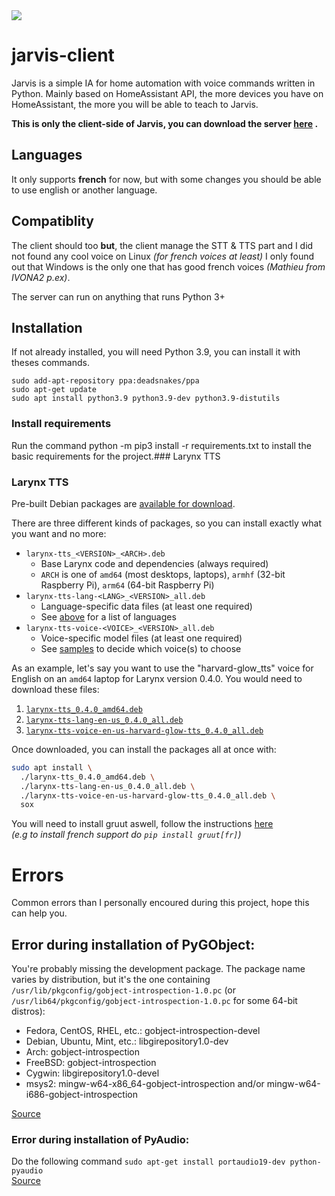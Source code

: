 <img src="https://i.imgur.com/uuWWP39.png" />

# jarvis-client

Jarvis is a simple IA for home automation with voice commands written in Python. Mainly based on HomeAssistant API, the
more devices you have on HomeAssistant, the more you will be able to teach to Jarvis.

**This is only the client-side of Jarvis, you can download the server [here](https://github.com/M4TH1EU/jarvis-server)
.**

## Languages

It only supports **french** for now, but with some changes you should be able to use english or another language.

## Compatiblity

The client should too **but**, the client manage the STT & TTS part and I did not found any cool voice on Linux *(for
french voices at least)* I only found out that Windows is the only one that has good french voices *(Mathieu from IVONA2
p.ex)*.

The server can run on anything that runs Python 3+  

## Installation

If not already installed, you will need Python 3.9, you can install it with theses commands.
```shell
sudo add-apt-repository ppa:deadsnakes/ppa
sudo apt-get update
sudo apt install python3.9 python3.9-dev python3.9-distutils
```

### Install requirements 
Run the command python -m pip3 install -r requirements.txt to install the basic requirements for the project.### Larynx TTS

### Larynx TTS
Pre-built Debian packages are [available for download](https://github.com/rhasspy/larynx/releases/tag/v0.4.0).

There are three different kinds of packages, so you can install exactly what you want and no more:

* `larynx-tts_<VERSION>_<ARCH>.deb`
    * Base Larynx code and dependencies (always required)
    * `ARCH` is one of `amd64` (most desktops, laptops), `armhf` (32-bit Raspberry Pi), `arm64` (64-bit Raspberry Pi)
* `larynx-tts-lang-<LANG>_<VERSION>_all.deb`
    * Language-specific data files (at least one required)
    * See [above](#docker-installation) for a list of languages
* `larynx-tts-voice-<VOICE>_<VERSION>_all.deb`
    * Voice-specific model files (at least one required)
    * See [samples](#samples) to decide which voice(s) to choose
    
As an example, let's say you want to use the "harvard-glow_tts" voice for English on an `amd64` laptop for Larynx version 0.4.0.
You would need to download these files:

1. [`larynx-tts_0.4.0_amd64.deb`](https://github.com/rhasspy/larynx/releases/download/v0.4.0/larynx-tts_0.4.0_amd64.deb)
2. [`larynx-tts-lang-en-us_0.4.0_all.deb`](https://github.com/rhasspy/larynx/releases/download/v0.4.0/larynx-tts-lang-en-us_0.4.0_all.deb)
3. [`larynx-tts-voice-en-us-harvard-glow-tts_0.4.0_all.deb`](https://github.com/rhasspy/larynx/releases/download/v0.4.0/larynx-tts-voice-en-us-harvard-glow-tts_0.4.0_all.deb)

Once downloaded, you can install the packages all at once with:

```sh
sudo apt install \
  ./larynx-tts_0.4.0_amd64.deb \
  ./larynx-tts-lang-en-us_0.4.0_all.deb \
  ./larynx-tts-voice-en-us-harvard-glow-tts_0.4.0_all.deb \
  sox
```

You will need to install gruut aswell, follow the instructions [here](https://github.com/rhasspy/gruut#installation)  
*(e.g to install french support do `pip install gruut[fr]`)*

# Errors
Common errors than I personally encoured during this project, hope this can help you.
## Error during installation of PyGObject:

You're probably missing the development package. The package name varies by distribution, but it's the one containing `/usr/lib/pkgconfig/gobject-introspection-1.0.pc` (or `/usr/lib64/pkgconfig/gobject-introspection-1.0.pc` for some 64-bit distros):

- Fedora, CentOS, RHEL, etc.: gobject-introspection-devel
- Debian, Ubuntu, Mint, etc.: libgirepository1.0-dev
- Arch: gobject-introspection
- FreeBSD: gobject-introspection
- Cygwin: libgirepository1.0-devel
- msys2: mingw-w64-x86_64-gobject-introspection and/or mingw-w64-i686-gobject-introspection  

[Source](https://stackoverflow.com/a/18027346)

### Error during installation of PyAudio:
Do the following command `sudo apt-get install portaudio19-dev python-pyaudio`  
[Source](https://ourcodeworld.com/articles/read/974/how-to-solve-installation-error-of-pyaudio-in-ubuntu-18-04-fatal-error-portaudio-h-file-not-found)

